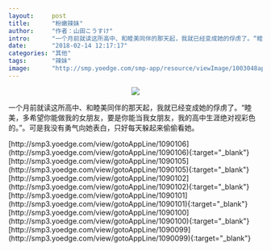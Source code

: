 ```yaml
---
layout:     post
title:      "粉嫩辣妹"
author:     "作者：山田こうすけ"
intro:      "一个月前就读这所高中、和睦美同伴的那天起，我就已经变成她的俘虏了。“睦美，多希望你能做我的女朋友，要是你能当我女朋友，我的高中生涯绝对视彩色的。”。可是我没有勇气向她表白，只好每天躲起来偷偷看她。"
date:       "2018-02-14 12:17:17"
categories: "其他"
tags:       "辣妹"
image:      "http://smp.yoedge.com/smp-app/resource/viewImage/1003048appline.png"
---
```

<div style="text-align: center">
<p><img src="http://smp.yoedge.com/smp-app/resource/viewImage/1003048appline.png"/></p>
</div>
<p class="post-meta">
<span>一个月前就读这所高中、和睦美同伴的那天起，我就已经变成她的俘虏了。“睦美，多希望你能做我的女朋友，要是你能当我女朋友，我的高中生涯绝对视彩色的。”。可是我没有勇气向她表白，只好每天躲起来偷偷看她。</span>
</p>
[http://smp3.yoedge.com/view/gotoAppLine/1090106](http://smp3.yoedge.com/view/gotoAppLine/1090106){:target="_blank"}
[http://smp3.yoedge.com/view/gotoAppLine/1090105](http://smp3.yoedge.com/view/gotoAppLine/1090105){:target="_blank"}
[http://smp3.yoedge.com/view/gotoAppLine/1090102](http://smp3.yoedge.com/view/gotoAppLine/1090102){:target="_blank"}
[http://smp3.yoedge.com/view/gotoAppLine/1090101](http://smp3.yoedge.com/view/gotoAppLine/1090101){:target="_blank"}
[http://smp3.yoedge.com/view/gotoAppLine/1090100](http://smp3.yoedge.com/view/gotoAppLine/1090100){:target="_blank"}
[http://smp3.yoedge.com/view/gotoAppLine/1090099](http://smp3.yoedge.com/view/gotoAppLine/1090099){:target="_blank"}


